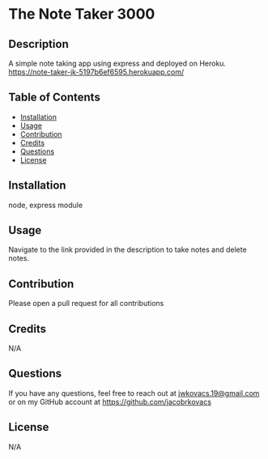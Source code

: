 # The Note Taker 3000

## Description
A simple note taking app using express and deployed on Heroku.
https://note-taker-jk-5197b6ef6595.herokuapp.com/

## Table of Contents
  - [Installation](#installation)
  - [Usage](#usage)
  - [Contribution](#contribution)
  - [Credits](#credits)
  - [Questions](#questions)
  - [License](#license)

## Installation
node, express module

## Usage
Navigate to the link provided in the description to take notes and delete notes.

## Contribution
Please open a pull request for all contributions

## Credits
N/A

## Questions
If you have any questions, feel free to reach out at jwkovacs.19@gmail.com or on my GitHub account at https://github.com/jacobrkovacs

## License
N/A